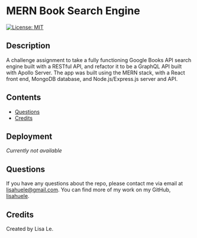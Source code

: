 # MERN Book Search Engine
[![License: MIT](https://img.shields.io/badge/License-MIT-yellow.svg)](https://opensource.org/licenses/MIT)

## Description
A challenge assignment to take a fully functioning Google Books API search engine built with a RESTful API, and refactor it to be a GraphQL API built with Apollo Server. The app was built using the MERN stack, with a React front end, MongoDB database, and Node.js/Express.js server and API.

## Contents
- [Questions](#questions)
- [Credits](#credits)

## Deployment
*Currently not available*

## Questions
If you have any questions about the repo, please contact me via email at lisahuele@gmail.com. You can find more of my work on my GitHub, [lisahuele](https://github.com/lisahuele).

## Credits
Created by Lisa Le.
